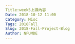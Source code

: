 ```yaml
---
Title:week5上課內容
Date: 2018-10-12 11:00
Category: Misc
Tags: 2018Fall
Slug: 2018-Fall-Project-Blog
Author: NFUMDE
---
```


